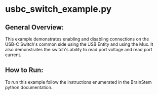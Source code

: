 usbc_switch_example.py
========================

General Overview:
-----------------
This example demonstrates enabling and disabling connections on the USB-C Switch's common side using the USB Entity and using the Mux. It also demonstrates the switch's ability to read port voltage and read port current.

How to Run:
-----------
To run this example follow the instructions enumerated in the BrainStem python documentation.